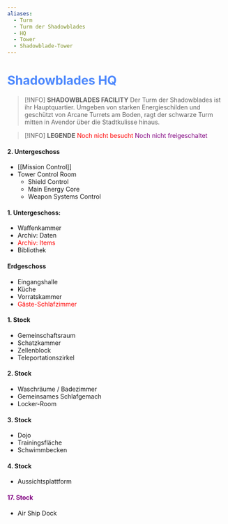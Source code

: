 ```yaml
---
aliases:
  - Turm
  - Turm der Shadowblades
  - HQ
  - Tower
  - Shadowblade-Tower
---
```

# <font color = 4d88fd>Shadowblades HQ</font>

>[!INFO] **SHADOWBLADES FACILITY**
>Der Turm der Shadowblades ist ihr Hauptquartier. Umgeben von starken Energieschilden und geschützt von Arcane Turrets am Boden, ragt der schwarze Turm mitten in Avendor über die Stadtkulisse hinaus.

>[!INFO] **LEGENDE**
><font color = "red">Noch nicht besucht</font>
><font color = "purple">Noch nicht freigeschaltet</font>

#### 2. Untergeschoss
- [[Mission Control]]
- Tower Control Room
	- Shield Control
	- Main Energy Core
	- Weapon Systems Control
#### 1. Untergeschoss:
- Waffenkammer
- Archiv: Daten
- <font color = "red">Archiv: Items</font>
- Bibliothek

#### Erdgeschoss
- Eingangshalle
- Küche
- Vorratskammer
- <font color = "red">Gäste-Schlafzimmer</font>

#### 1. Stock
- Gemeinschaftsraum
- Schatzkammer
- Zellenblock
- Teleportationszirkel

#### 2. Stock
- Waschräume / Badezimmer
- Gemeinsames Schlafgemach
- Locker-Room

#### 3. Stock
- Dojo
- Trainingsfläche
- Schwimmbecken

#### 4. Stock
- Aussichtsplattform

#### <font color = "purple">17. Stock</font>
- Air Ship Dock